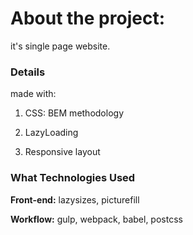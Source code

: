 About the project:
============

it's single page website.

### Details

made with:

1. CSS: BEM methodology

2. LazyLoading

3. Responsive layout

### What Technologies Used

**Front-end:** lazysizes, picturefill

**Workflow:** gulp, webpack, babel, postcss